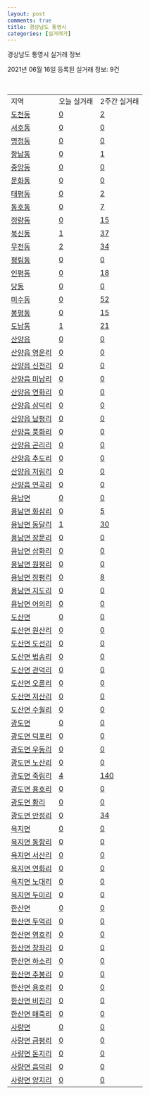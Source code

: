 ```yaml
---
layout: post
comments: true
title: 경상남도 통영시
categories: [실거래가]
---
```


경상남도 통영시 실거래 정보

2021년 06월 16일 등록된 실거래 정보: 9건

<script type="text/javascript">
  google.charts.load('current', {'packages':['corechart']});
  google.charts.setOnLoadCallback(drawChart);

  function drawChart() {
    var data = google.visualization.arrayToDataTable([['거래일', '매매', '전월세', '전매'], ['2021-03', 8, 13, 0], ['2021-04', 129, 29, 2], ['2021-05', 155, 23, 10], ['2021-06', 38, 11, 1], ['2021-02', 0, 2, 0]]);

    var options = {
      title: '최근 유형별 거래량 추이',
      legend: { position: 'bottom' }
    };

    var chart = new google.visualization.LineChart(document.getElementById('columnchart_material'));
    chart.draw(data, (options));
  }
</script>

<div id="columnchart_material" style="width: 450px; margin-left: -35px"></div>
<br>
<table class="sortable">
  <tr>
    <td>지역</td>
    <td>오늘 실거래</td>
    <td>2주간 실거래</td>
  </tr>

  
  <tr class="item">
    <td><a href="4822010100.html">도천동</a></td>
    <td><a href="4822010100.html">0</a></td>
    <td><a href="4822010100.html">2</a></td>
  </tr>
    

  <tr class="item">
    <td><a href="4822010200.html">서호동</a></td>
    <td><a href="4822010200.html">0</a></td>
    <td><a href="4822010200.html">0</a></td>
  </tr>
    

  <tr class="item">
    <td><a href="4822010300.html">명정동</a></td>
    <td><a href="4822010300.html">0</a></td>
    <td><a href="4822010300.html">0</a></td>
  </tr>
    

  <tr class="item">
    <td><a href="4822010400.html">항남동</a></td>
    <td><a href="4822010400.html">0</a></td>
    <td><a href="4822010400.html">1</a></td>
  </tr>
    

  <tr class="item">
    <td><a href="4822010500.html">중앙동</a></td>
    <td><a href="4822010500.html">0</a></td>
    <td><a href="4822010500.html">0</a></td>
  </tr>
    

  <tr class="item">
    <td><a href="4822010600.html">문화동</a></td>
    <td><a href="4822010600.html">0</a></td>
    <td><a href="4822010600.html">0</a></td>
  </tr>
    

  <tr class="item">
    <td><a href="4822010700.html">태평동</a></td>
    <td><a href="4822010700.html">0</a></td>
    <td><a href="4822010700.html">2</a></td>
  </tr>
    

  <tr class="item">
    <td><a href="4822010800.html">동호동</a></td>
    <td><a href="4822010800.html">0</a></td>
    <td><a href="4822010800.html">7</a></td>
  </tr>
    

  <tr class="item">
    <td><a href="4822010900.html">정량동</a></td>
    <td><a href="4822010900.html">0</a></td>
    <td><a href="4822010900.html">15</a></td>
  </tr>
    

  <tr class="item">
    <td><a href="4822011000.html">북신동</a></td>
    <td><a href="4822011000.html">1</a></td>
    <td><a href="4822011000.html">37</a></td>
  </tr>
    

  <tr class="item">
    <td><a href="4822011100.html">무전동</a></td>
    <td><a href="4822011100.html">2</a></td>
    <td><a href="4822011100.html">34</a></td>
  </tr>
    

  <tr class="item">
    <td><a href="4822011200.html">평림동</a></td>
    <td><a href="4822011200.html">0</a></td>
    <td><a href="4822011200.html">0</a></td>
  </tr>
    

  <tr class="item">
    <td><a href="4822011300.html">인평동</a></td>
    <td><a href="4822011300.html">0</a></td>
    <td><a href="4822011300.html">18</a></td>
  </tr>
    

  <tr class="item">
    <td><a href="4822011400.html">당동</a></td>
    <td><a href="4822011400.html">0</a></td>
    <td><a href="4822011400.html">0</a></td>
  </tr>
    

  <tr class="item">
    <td><a href="4822011500.html">미수동</a></td>
    <td><a href="4822011500.html">0</a></td>
    <td><a href="4822011500.html">52</a></td>
  </tr>
    

  <tr class="item">
    <td><a href="4822011600.html">봉평동</a></td>
    <td><a href="4822011600.html">0</a></td>
    <td><a href="4822011600.html">15</a></td>
  </tr>
    

  <tr class="item">
    <td><a href="4822011700.html">도남동</a></td>
    <td><a href="4822011700.html">1</a></td>
    <td><a href="4822011700.html">21</a></td>
  </tr>
    

  <tr class="item">
    <td><a href="4822025000.html">산양읍</a></td>
    <td><a href="4822025000.html">0</a></td>
    <td><a href="4822025000.html">0</a></td>
  </tr>
    

  <tr class="item">
    <td><a href="4822025021.html">산양읍 영운리</a></td>
    <td><a href="4822025021.html">0</a></td>
    <td><a href="4822025021.html">0</a></td>
  </tr>
    

  <tr class="item">
    <td><a href="4822025022.html">산양읍 신전리</a></td>
    <td><a href="4822025022.html">0</a></td>
    <td><a href="4822025022.html">0</a></td>
  </tr>
    

  <tr class="item">
    <td><a href="4822025023.html">산양읍 미남리</a></td>
    <td><a href="4822025023.html">0</a></td>
    <td><a href="4822025023.html">0</a></td>
  </tr>
    

  <tr class="item">
    <td><a href="4822025024.html">산양읍 연화리</a></td>
    <td><a href="4822025024.html">0</a></td>
    <td><a href="4822025024.html">0</a></td>
  </tr>
    

  <tr class="item">
    <td><a href="4822025025.html">산양읍 삼덕리</a></td>
    <td><a href="4822025025.html">0</a></td>
    <td><a href="4822025025.html">0</a></td>
  </tr>
    

  <tr class="item">
    <td><a href="4822025026.html">산양읍 남평리</a></td>
    <td><a href="4822025026.html">0</a></td>
    <td><a href="4822025026.html">0</a></td>
  </tr>
    

  <tr class="item">
    <td><a href="4822025027.html">산양읍 풍화리</a></td>
    <td><a href="4822025027.html">0</a></td>
    <td><a href="4822025027.html">0</a></td>
  </tr>
    

  <tr class="item">
    <td><a href="4822025028.html">산양읍 곤리리</a></td>
    <td><a href="4822025028.html">0</a></td>
    <td><a href="4822025028.html">0</a></td>
  </tr>
    

  <tr class="item">
    <td><a href="4822025029.html">산양읍 추도리</a></td>
    <td><a href="4822025029.html">0</a></td>
    <td><a href="4822025029.html">0</a></td>
  </tr>
    

  <tr class="item">
    <td><a href="4822025030.html">산양읍 저림리</a></td>
    <td><a href="4822025030.html">0</a></td>
    <td><a href="4822025030.html">0</a></td>
  </tr>
    

  <tr class="item">
    <td><a href="4822025031.html">산양읍 연곡리</a></td>
    <td><a href="4822025031.html">0</a></td>
    <td><a href="4822025031.html">0</a></td>
  </tr>
    

  <tr class="item">
    <td><a href="4822031000.html">용남면</a></td>
    <td><a href="4822031000.html">0</a></td>
    <td><a href="4822031000.html">0</a></td>
  </tr>
    

  <tr class="item">
    <td><a href="4822031021.html">용남면 화삼리</a></td>
    <td><a href="4822031021.html">0</a></td>
    <td><a href="4822031021.html">5</a></td>
  </tr>
    

  <tr class="item">
    <td><a href="4822031022.html">용남면 동달리</a></td>
    <td><a href="4822031022.html">1</a></td>
    <td><a href="4822031022.html">30</a></td>
  </tr>
    

  <tr class="item">
    <td><a href="4822031023.html">용남면 장문리</a></td>
    <td><a href="4822031023.html">0</a></td>
    <td><a href="4822031023.html">0</a></td>
  </tr>
    

  <tr class="item">
    <td><a href="4822031024.html">용남면 삼화리</a></td>
    <td><a href="4822031024.html">0</a></td>
    <td><a href="4822031024.html">0</a></td>
  </tr>
    

  <tr class="item">
    <td><a href="4822031025.html">용남면 원평리</a></td>
    <td><a href="4822031025.html">0</a></td>
    <td><a href="4822031025.html">0</a></td>
  </tr>
    

  <tr class="item">
    <td><a href="4822031026.html">용남면 장평리</a></td>
    <td><a href="4822031026.html">0</a></td>
    <td><a href="4822031026.html">8</a></td>
  </tr>
    

  <tr class="item">
    <td><a href="4822031027.html">용남면 지도리</a></td>
    <td><a href="4822031027.html">0</a></td>
    <td><a href="4822031027.html">0</a></td>
  </tr>
    

  <tr class="item">
    <td><a href="4822031028.html">용남면 어의리</a></td>
    <td><a href="4822031028.html">0</a></td>
    <td><a href="4822031028.html">0</a></td>
  </tr>
    

  <tr class="item">
    <td><a href="4822033000.html">도산면</a></td>
    <td><a href="4822033000.html">0</a></td>
    <td><a href="4822033000.html">0</a></td>
  </tr>
    

  <tr class="item">
    <td><a href="4822033021.html">도산면 원산리</a></td>
    <td><a href="4822033021.html">0</a></td>
    <td><a href="4822033021.html">0</a></td>
  </tr>
    

  <tr class="item">
    <td><a href="4822033022.html">도산면 도선리</a></td>
    <td><a href="4822033022.html">0</a></td>
    <td><a href="4822033022.html">0</a></td>
  </tr>
    

  <tr class="item">
    <td><a href="4822033023.html">도산면 법송리</a></td>
    <td><a href="4822033023.html">0</a></td>
    <td><a href="4822033023.html">0</a></td>
  </tr>
    

  <tr class="item">
    <td><a href="4822033024.html">도산면 관덕리</a></td>
    <td><a href="4822033024.html">0</a></td>
    <td><a href="4822033024.html">0</a></td>
  </tr>
    

  <tr class="item">
    <td><a href="4822033025.html">도산면 오륜리</a></td>
    <td><a href="4822033025.html">0</a></td>
    <td><a href="4822033025.html">0</a></td>
  </tr>
    

  <tr class="item">
    <td><a href="4822033026.html">도산면 저산리</a></td>
    <td><a href="4822033026.html">0</a></td>
    <td><a href="4822033026.html">0</a></td>
  </tr>
    

  <tr class="item">
    <td><a href="4822033027.html">도산면 수월리</a></td>
    <td><a href="4822033027.html">0</a></td>
    <td><a href="4822033027.html">0</a></td>
  </tr>
    

  <tr class="item">
    <td><a href="4822034000.html">광도면</a></td>
    <td><a href="4822034000.html">0</a></td>
    <td><a href="4822034000.html">0</a></td>
  </tr>
    

  <tr class="item">
    <td><a href="4822034021.html">광도면 덕포리</a></td>
    <td><a href="4822034021.html">0</a></td>
    <td><a href="4822034021.html">0</a></td>
  </tr>
    

  <tr class="item">
    <td><a href="4822034022.html">광도면 우동리</a></td>
    <td><a href="4822034022.html">0</a></td>
    <td><a href="4822034022.html">0</a></td>
  </tr>
    

  <tr class="item">
    <td><a href="4822034023.html">광도면 노산리</a></td>
    <td><a href="4822034023.html">0</a></td>
    <td><a href="4822034023.html">0</a></td>
  </tr>
    

  <tr class="item">
    <td><a href="4822034024.html">광도면 죽림리</a></td>
    <td><a href="4822034024.html">4</a></td>
    <td><a href="4822034024.html">140</a></td>
  </tr>
    

  <tr class="item">
    <td><a href="4822034025.html">광도면 용호리</a></td>
    <td><a href="4822034025.html">0</a></td>
    <td><a href="4822034025.html">0</a></td>
  </tr>
    

  <tr class="item">
    <td><a href="4822034026.html">광도면 황리</a></td>
    <td><a href="4822034026.html">0</a></td>
    <td><a href="4822034026.html">0</a></td>
  </tr>
    

  <tr class="item">
    <td><a href="4822034027.html">광도면 안정리</a></td>
    <td><a href="4822034027.html">0</a></td>
    <td><a href="4822034027.html">34</a></td>
  </tr>
    

  <tr class="item">
    <td><a href="4822035000.html">욕지면</a></td>
    <td><a href="4822035000.html">0</a></td>
    <td><a href="4822035000.html">0</a></td>
  </tr>
    

  <tr class="item">
    <td><a href="4822035021.html">욕지면 동항리</a></td>
    <td><a href="4822035021.html">0</a></td>
    <td><a href="4822035021.html">0</a></td>
  </tr>
    

  <tr class="item">
    <td><a href="4822035022.html">욕지면 서산리</a></td>
    <td><a href="4822035022.html">0</a></td>
    <td><a href="4822035022.html">0</a></td>
  </tr>
    

  <tr class="item">
    <td><a href="4822035023.html">욕지면 연화리</a></td>
    <td><a href="4822035023.html">0</a></td>
    <td><a href="4822035023.html">0</a></td>
  </tr>
    

  <tr class="item">
    <td><a href="4822035024.html">욕지면 노대리</a></td>
    <td><a href="4822035024.html">0</a></td>
    <td><a href="4822035024.html">0</a></td>
  </tr>
    

  <tr class="item">
    <td><a href="4822035025.html">욕지면 두미리</a></td>
    <td><a href="4822035025.html">0</a></td>
    <td><a href="4822035025.html">0</a></td>
  </tr>
    

  <tr class="item">
    <td><a href="4822036000.html">한산면</a></td>
    <td><a href="4822036000.html">0</a></td>
    <td><a href="4822036000.html">0</a></td>
  </tr>
    

  <tr class="item">
    <td><a href="4822036021.html">한산면 두억리</a></td>
    <td><a href="4822036021.html">0</a></td>
    <td><a href="4822036021.html">0</a></td>
  </tr>
    

  <tr class="item">
    <td><a href="4822036022.html">한산면 염호리</a></td>
    <td><a href="4822036022.html">0</a></td>
    <td><a href="4822036022.html">0</a></td>
  </tr>
    

  <tr class="item">
    <td><a href="4822036023.html">한산면 창좌리</a></td>
    <td><a href="4822036023.html">0</a></td>
    <td><a href="4822036023.html">0</a></td>
  </tr>
    

  <tr class="item">
    <td><a href="4822036024.html">한산면 하소리</a></td>
    <td><a href="4822036024.html">0</a></td>
    <td><a href="4822036024.html">0</a></td>
  </tr>
    

  <tr class="item">
    <td><a href="4822036025.html">한산면 추봉리</a></td>
    <td><a href="4822036025.html">0</a></td>
    <td><a href="4822036025.html">0</a></td>
  </tr>
    

  <tr class="item">
    <td><a href="4822036026.html">한산면 용호리</a></td>
    <td><a href="4822036026.html">0</a></td>
    <td><a href="4822036026.html">0</a></td>
  </tr>
    

  <tr class="item">
    <td><a href="4822036027.html">한산면 비진리</a></td>
    <td><a href="4822036027.html">0</a></td>
    <td><a href="4822036027.html">0</a></td>
  </tr>
    

  <tr class="item">
    <td><a href="4822036028.html">한산면 매죽리</a></td>
    <td><a href="4822036028.html">0</a></td>
    <td><a href="4822036028.html">0</a></td>
  </tr>
    

  <tr class="item">
    <td><a href="4822037000.html">사량면</a></td>
    <td><a href="4822037000.html">0</a></td>
    <td><a href="4822037000.html">0</a></td>
  </tr>
    

  <tr class="item">
    <td><a href="4822037021.html">사량면 금평리</a></td>
    <td><a href="4822037021.html">0</a></td>
    <td><a href="4822037021.html">0</a></td>
  </tr>
    

  <tr class="item">
    <td><a href="4822037022.html">사량면 돈지리</a></td>
    <td><a href="4822037022.html">0</a></td>
    <td><a href="4822037022.html">0</a></td>
  </tr>
    

  <tr class="item">
    <td><a href="4822037023.html">사량면 읍덕리</a></td>
    <td><a href="4822037023.html">0</a></td>
    <td><a href="4822037023.html">0</a></td>
  </tr>
    

  <tr class="item">
    <td><a href="4822037024.html">사량면 양지리</a></td>
    <td><a href="4822037024.html">0</a></td>
    <td><a href="4822037024.html">0</a></td>
  </tr>
    


</table>


    